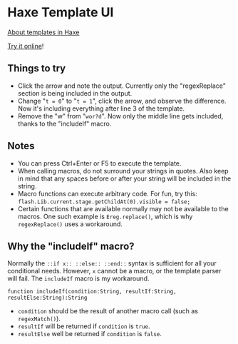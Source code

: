 Haxe Template UI
================

[About templates in Haxe](http://old.haxe.org/doc/cross/template)

[Try it online](http://www.fastswf.com/1PwaF2A)!

Things to try
-------------

- Click the arrow and note the output. Currently only the "regexReplace" section is being included in the output.
- Change "`t = 0`" to "`t = 1`", click the arrow, and observe the difference. Now it's including everything after line 3 of the template.
- Remove the "w" from "`wor?d`". Now only the middle line gets included, thanks to the "includeIf" macro.

Notes
-----

- You can press Ctrl+Enter or F5 to execute the template.
- When calling macros, do not surround your strings in quotes. Also keep in mind that any spaces before or after your string will be included in the string.
- Macro functions can execute arbitrary code. For fun, try this: `flash.Lib.current.stage.getChildAt(0).visible = false;`
- Certain functions that are available normally may not be available to the macros. One such example is `Ereg.replace()`, which is why `regexReplace()` uses a workaround.

Why the "includeIf" macro?
--------------------------

Normally the `::if x:: ::else:: ::end::` syntax is sufficient for all your conditional needs. However, `x` cannot be a macro, or the template parser will fail. The `includeIf` macro is my workaround.

    function includeIf(condition:String, resultIf:String, resultElse:String):String

- `condition` should be the result of another macro call (such as `regexMatch()`).
- `resultIf` will be returned if `condition` is `true`.
- `resultElse` well be returned if `condition` is `false`.
